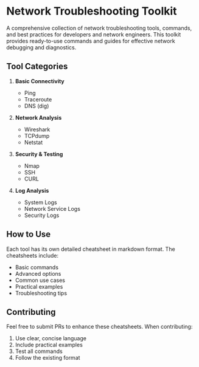 # Network Troubleshooting Toolkit

A comprehensive collection of network troubleshooting tools, commands, and best practices for developers and network engineers. This toolkit provides ready-to-use commands and guides for effective network debugging and diagnostics.


## Tool Categories
1. **Basic Connectivity**
   - Ping
   - Traceroute
   - DNS (dig)

2. **Network Analysis**
   - Wireshark
   - TCPdump
   - Netstat

3. **Security & Testing**
   - Nmap
   - SSH
   - CURL

4. **Log Analysis**
   - System Logs
   - Network Service Logs
   - Security Logs

## How to Use
Each tool has its own detailed cheatsheet in markdown format. The cheatsheets include:
- Basic commands
- Advanced options
- Common use cases
- Practical examples
- Troubleshooting tips

## Contributing
Feel free to submit PRs to enhance these cheatsheets. When contributing:
1. Use clear, concise language
2. Include practical examples
3. Test all commands
4. Follow the existing format
